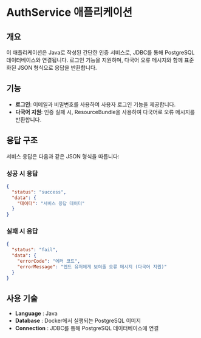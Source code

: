 # AuthService 애플리케이션

## 개요
이 애플리케이션은 Java로 작성된 간단한 인증 서비스로, JDBC를 통해 PostgreSQL 데이터베이스와 연결됩니다. 로그인 기능을 지원하며, 다국어 오류 메시지와 함께 표준화된 JSON 형식으로 응답을 반환합니다.

## 기능
- **로그인**: 이메일과 비밀번호를 사용하여 사용자 로그인 기능을 제공합니다.
- **다국어 지원**: 인증 실패 시, ResourceBundle을 사용하여 다국어로 오류 메시지를 반환합니다.

## 응답 구조
서비스 응답은 다음과 같은 JSON 형식을 따릅니다:

### 성공 시 응답
```json
{
  "status": "success",
  "data": {
    "데이터": "서비스 응답 데이터"
  }
}
```

### 실패 시 응답
```json
{
  "status": "fail",
  "data": {
    "errorCode": "에러 코드",
    "errorMessage": "엔드 유저에게 보여줄 오류 메시지 (다국어 지원)"
  }
}
```

## 사용 기술
- **Language** : Java
- **Database** : Docker에서 실행되는 PostgreSQL 이미지
- **Connection** : JDBC를 통해 PostgreSQL 데이터베이스에 연결